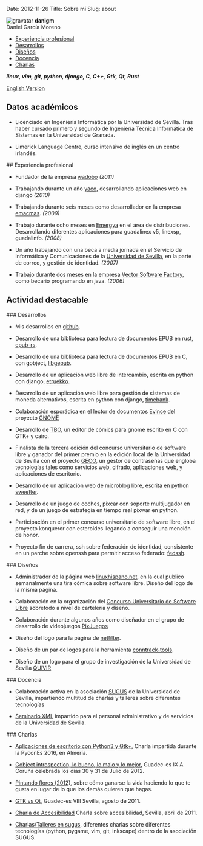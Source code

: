 Date: 2012-11-26
Title: Sobre mí
Slug: about

<div class="gravatar post-info">
    <img src="http://www.gravatar.com/avatar/8da96af78e0089d6d970bf3760b0e724?s=64" alt="gravatar"/>
    <strong>danigm</strong><br/>
    Daniel García Moreno
    <div class="clear"></div>
</div>

* [Experiencia profesional](#work)
* [Desarrollos](#devs)
* [Diseños](#design)
* [Docencia](#teaching)
* [Charlas](#talks)

***linux, vim, git, python, django, C, C++, Gtk, Qt, Rust***

[English Version](/pages/about-en.html)

## Datos académicos

* Licenciado en Ingeniería Informática por la Universidad de Sevilla.
Tras haber cursado primero y segundo de Ingeniería Técnica Informática
de Sistemas en la Universidad de Granada.

* Limerick Language Centre, curso intensivo de inglés en un centro
irlandés.

<div id="work"></div>
## Experiencia profesional

* Fundador de la empresa [wadobo](http://wadobo.com) *(2011)*

* Trabajando durante un año [yaco](http://yaco.es), desarrollando aplicaciones
web en django *(2010)*

* Trabajando durante seis meses como desarrollador en la empresa
[emacmas](http://emacmas.com). *(2009)*

* Trabajo durante ocho meses en [Emergya](http://emergya.es) en el área de distribuciones.
Desarrollando diferentes aplicaciones para guadalinex v5, linexsp, guadalinfo. *(2008)*

* Un año trabajando con una beca a media jornada en el Servicio de Informática
y Comunicaciones de la [Universidad de Sevilla](http://us.es),
en la parte de correo, y gestión
de identidad. *(2007)*

* Trabajo durante dos meses en la empresa
[Vector Software Factory](http://vectorsf.com/),
 como becario programando en java. *(2006)*

## Actividad destacable

<div id="devs"></div>
### Desarrollos

* Mis desarrollos en [github](http://github.com/danigm).

* Desarrollo de una biblioteca para lectura de documentos EPUB en rust,
  [epub-rs](https://crates.io/crates/epub).

* Desarrollo de una biblioteca para lectura de documentos EPUB en C, con
  gobject, [libgepub](https://git.gnome.org/browse/libgepub/).

* Desarrollo de un aplicación web libre de intercambio, escrita en python con
django, [etruekko](https://github.com/wadobo/etruekko).

* Desarrollo de un aplicación web libre para gestión de sistemas de moneda
alternativos, escrita en python con django, [timebank](https://github.com/wadobo/timebank).

* Colaboración esporádica en el lector de documentos
[Evince](http://live.gnome.org/Evince) del proyecto [GNOME](http://gnome.org)

* Desarrollo de [TBO](http://github.com/danigm/tbo), un editor de cómics para
gnome escrito en C con GTK+ y cairo.

* Finalista de la tercera edición del concurso universitario de software libre
y ganador del primer premio en la edición local de la Universidad de Sevilla
con el proyecto [GECO](https://github.com/wadobo/GECO), un gestor de
contraseñas que engloba tecnologías tales como servicios web, cifrado,
aplicaciones web, y aplicaciones de escritorio.

* Desarrollo de un aplicación web de microblog libre, escrita en python
[sweetter](https://github.com/danigm/sweetter).

* Desarrollo de un juego de coches, pixcar con soporte multijugador en red, y
de un juego de estrategia en tiempo real pixwar en python.

* Participación en el primer concurso universitario de software libre, en el
proyecto konqueror con esteroides llegando a conseguir una mención de honor.

* Proyecto fin de carrera, ssh sobre federación de identidad, consistente en un
parche sobre openssh para permitir acceso federado:
[fedssh](http://git.danigm.net/gitphp/index.php?p=fedssh.git&a=summary).

<div id="design"></div>
### Diseños

* Administrador de la página web [linuxhispano.net](http://linuxhispano.net),
en la cual publico semanalmente una tira cómica sobre software libre. Diseño
del logo de la misma página.

* Colaboración en la organización del
[Concurso Universitario de Software Libre](http://concursosoftwarelibre.org)
sobretodo a nivel de cartelería y diseño.

* Colaboración durante algunos años como diseñador en el grupo de
desarrollo de videojuegos [PixJuegos](http://www.pixjuegos.com/)

* Diseño del logo para la página de [netfilter](http://netfilter.org).

* Diseño de un par de logos para la herramienta
[conntrack-tools](http://conntrack-tools.netfilter.org/).

* Diseño de un logo para el grupo de investigación de la Universidad de Sevilla
[QUIVIR](http://www.lsi.us.es/~quivir/index.php/Main/HomePage)

<div id="teaching"></div>
### Docencia

* Colaboración activa en la asociación [SUGUS](http://sugus.eii.us.es)
de la Universidad de Sevilla, impartiendo multitud de charlas
y talleres sobre diferentes tecnologías

* [Seminario XML](http://www.forpas.us.es/cursos/ficha_curso.asp?curso=08057)
impartido para el personal administrativo y de servicios de la
Universidad de Sevilla.

<div id="talks"></div>
### Charlas

* [Aplicaciones de escritorio con Python3 y Gtk+](http://2016.es.pycon.org/es/schedule/aplicaciones-de-escritorio-con-python3-y-gtk/),
Charla impartida durante la PyconEs 2016, en Almería.

* [Gobject introspection, lo bueno, lo malo y lo mejor](http://www.flickr.com/photos/anarey/7691578284/),
Guadec-es IX A Coruña celebrada los días 30 y 31 de Julio de 2012.

* [Pintando flores (2012)](http://vimeo.com/44651092), sobre cómo ganarse la
vida haciendo lo que te gusta en lugar de lo que los demás quieren
que hagas.

* [GTK vs Qt](http://2011.guadec.es/guadec/programa/jueves_4),
Guadec-es VIII Sevilla, agosto de 2011.

* [Charla de Accesibilidad](http://www.flickr.com/photos/anarey/5595756474/in/set-72157626317701395)
Charla sobre accesibilidad, Sevilla, abril de 2011.

* [Charlas/Talleres en sugus](http://sugus.eii.us.es/web/index.php?s=danigm),
diferentes charlas sobre diferentes tecnologías (python, pygame, vim,
git, inkscape) dentro de la asociación SUGUS.
